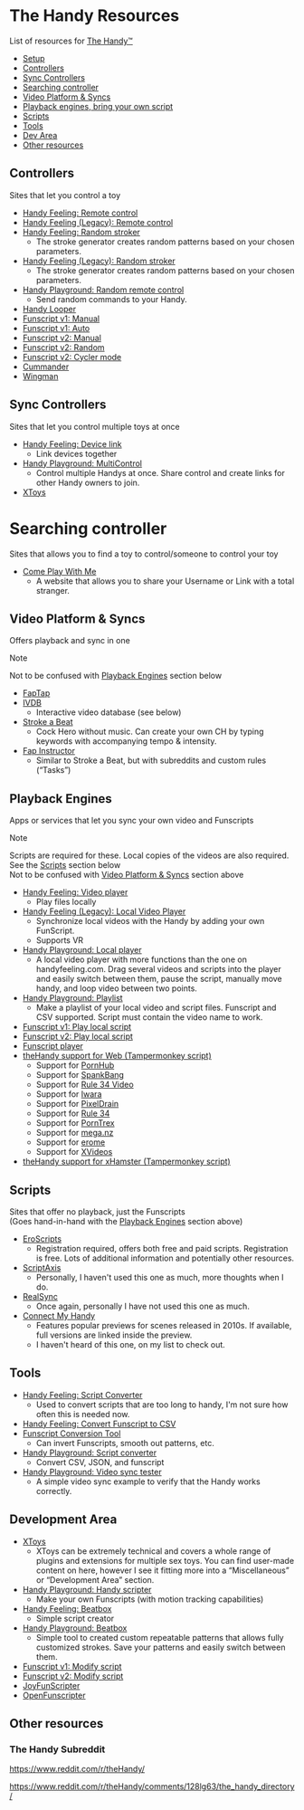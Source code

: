 # The Handy Resources
List of resources for [The Handy™](https://www.thehandy.com/)
- [Setup](https://onboarding.handyfeeling.com/)
- [Controllers](#controllers)
- [Sync Controllers](#sync-controllers)
- [Searching controller](#searching-controller)
- [Video Platform & Syncs](#video-platform--syncs)
- [Playback engines, bring your own script](#playback-engines)
- [Scripts](#scripts)
- [Tools](#tools)
- [Dev Area](#development-area)
- [Other resources](#other-resources)

## Controllers
Sites that let you control a toy
- [Handy Feeling: Remote control](https://new.handyfeeling.com/#/remote)
- [Handy Feeling (Legacy): Remote control](https://www.handyfeeling.com/remote)
- [Handy Feeling: Random stroker](https://new.handyfeeling.com/#/random-classic)
  - The stroke generator creates random patterns based on your chosen parameters.
- [Handy Feeling (Legacy): Random stroker](https://www.handyfeeling.com/random)
  - The stroke generator creates random patterns based on your chosen parameters.
- [Handy Playground: Random remote control](https://playground.handyfeeling.com/random/index.html)
  - Send random commands to your Handy.
- [Handy Looper](https://handylooper.pages.dev/)
- [Funscript v1: Manual](https://funscript.io/manual)
- [Funscript v1: Auto](https://funscript.io/auto)
- [Funscript v2: Manual](https://beta.funscript.io/app/manual)
- [Funscript v2: Random](https://beta.funscript.io/app/random)
- [Funscript v2: Cycler mode](https://beta.funscript.io/app/cycler)
- [Cummander](https://www.cummander.com/)
- [Wingman](https://wingman.theappstore.org/)

## Sync Controllers
Sites that let you control multiple toys at once
- [Handy Feeling: Device link](https://new.handyfeeling.com/#/link)
  - Link devices together
- [Handy Playground: MultiControl](https://playground.handyfeeling.com/channel/)
  - Control multiple Handys at once. Share control and create links for other Handy owners to join.
- [XToys](https://xtoys.app/)

# Searching controller
Sites that allows you to find a toy to control/someone to control your toy
- [Come Play With Me](https://comeplaywithme.online/findpartner)
  - A website that allows you to share your Username or Link with a total stranger.

## Video Platform & Syncs
Offers playback and sync in one
> [!NOTE]  
> Not to be confused with [Playback Engines](#playback-engines) section below
- [FapTap](https://faptap.net/)
- [IVDB](https://www.ivdb.io/#/videos)
  - Interactive video database (see below)
- [Stroke a Beat](https://www.strokeabeat.com/)
  - Cock Hero without music. Can create your own CH by typing keywords with accompanying tempo & intensity.
- [Fap Instructor](https://fapinstructor.com/)
  - Similar to Stroke a Beat, but with subreddits and custom rules (“Tasks”)

## Playback Engines
Apps or services that let you sync your own video and Funscripts
> [!NOTE]  
> Scripts are required for these. Local copies of the videos are also required.  
> See the [Scripts](#scripts) section below  
> Not to be confused with [Video Platform & Syncs](#video-platform--syncs) section above
- [Handy Feeling: Video player](https://new.handyfeeling.com/#/local)
  - Play files locally
- [Handy Feeling (Legacy): Local Video Player](https://www.handyfeeling.com/local-video)
  - Synchronize local videos with the Handy by adding your own FunScript. 
  - Supports VR
- [Handy Playground: Local player](https://playground.handyfeeling.com/localplayer/index.html)
  - A local video player with more functions than the one on handyfeeling.com. Drag several videos and scripts into the player and easily switch between them, pause the script, manually move handy, and loop video between two points.
- [Handy Playground: Playlist](https://playground.handyfeeling.com/playlist/index.html)
  - Make a playlist of your local video and script files. Funscript and CSV supported. Script must contain the video name to work.
- [Funscript v1: Play local script](https://funscript.io/play)
- [Funscript v2: Play local script](https://beta.funscript.io/app/play)
- [Funscript player](https://funscriptplayer.com/)
- [theHandy support for Web (Tampermonkey script)](https://raw.githubusercontent.com/BennyExtreme/thehandy_resources/master/web.js)
  - Support for [PornHub](https://pornhub.com/)
  - Support for [SpankBang](https://spankbang.com/)
  - Support for [Rule 34 Video](https://rule34video.com/)
  - Support for [Iwara](https://www.iwara.tv/)
  - Support for [PixelDrain](https://pixeldrain.com/)
  - Support for [Rule 34](https://rule34.xxx/)
  - Support for [PornTrex](https://www.porntrex.com/)
  - Support for [mega.nz](https://www.mega.nz/)
  - Support for [erome](https://www.erome.com/)
  - Support for [XVideos](https://xvideos.com/)
- [theHandy support for xHamster (Tampermonkey script)](https://raw.githubusercontent.com/BennyExtreme/thehandy_resources/master/xhamster.js)

## Scripts
Sites that offer no playback, just the Funscripts  
(Goes hand-in-hand with the [Playback Engines](#playback-engines) section above)
- [EroScripts](https://discuss.eroscripts.com/)
  - Registration required, offers both free and paid scripts. Registration is free. Lots of additional information and potentially other resources.
- [ScriptAxis](https://scriptaxis.com/)
  - Personally, I haven't used this one as much, more thoughts when I do.
- [RealSync](https://realsync.us/collections/free-syncs)
  - Once again, personally I have not used this one as much.
- [Connect My Handy](https://www.connectmyhandy.com/)
  - Features popular previews for scenes released in 2010s. If available, full versions are linked inside the preview.
  - I haven't heard of this one, on my list to check out.

## Tools
- [Handy Feeling: Script Converter](https://playground.handyfeeling.com/scriptconverter/index.html)
  - Used to convert scripts that are too long to handy, I'm not sure how often this is needed now.
- [Handy Feeling: Convert Funscript to CSV](https://www.handyfeeling.com/convert-script)
- [Funscript Conversion Tool](https://xqueezeme.github.io/)
  - Can invert Funscripts, smooth out patterns, etc.
- [Handy Playground: Script converter](https://playground.handyfeeling.com/scriptconverter/index.html)
  - Convert CSV, JSON, and funscript
- [Handy Playground: Video sync tester](https://playground.handyfeeling.com/simple/index.html)
  - A simple video sync example to verify that the Handy works correctly.

## Development Area
- [XToys](https://xtoys.app/)
  - XToys can be extremely technical and covers a whole range of plugins and extensions for multiple sex toys. You can find user-made content on here, however I see it fitting more into a “Miscellaneous” or “Development Area” section.
- [Handy Playground: Handy scripter](https://playground.handyfeeling.com/scripter3/)
  - Make your own Funscripts (with motion tracking capabilities)
- [Handy Feeling: Beatbox](https://new.handyfeeling.com/#/beatbox)
  - Simple script creator
- [Handy Playground: Beatbox](https://playground.handyfeeling.com/beatboxv2/index.html)
  - Simple tool to created custom repeatable patterns that allows fully customized strokes. Save your patterns and easily switch between them.
- [Funscript v1: Modify script](https://funscript.io/modify)
- [Funscript v2: Modify script](https://beta.funscript.io/app/modify)
- [JoyFunScripter](https://discuss.eroscripts.com/t/joyfunscripter-0-13-1-make-your-own-scripts/2552)
- [OpenFunscripter](https://github.com/OpenFunscripter/OFS)

## Other resources
### The Handy Subreddit
https://www.reddit.com/r/theHandy/

https://www.reddit.com/r/theHandy/comments/128lg63/the_handy_directory/
